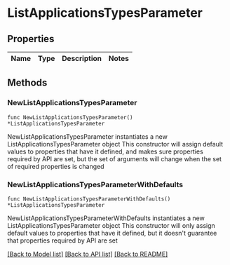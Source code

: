 # ListApplicationsTypesParameter

## Properties

Name | Type | Description | Notes
------------ | ------------- | ------------- | -------------

## Methods

### NewListApplicationsTypesParameter

`func NewListApplicationsTypesParameter() *ListApplicationsTypesParameter`

NewListApplicationsTypesParameter instantiates a new ListApplicationsTypesParameter object
This constructor will assign default values to properties that have it defined,
and makes sure properties required by API are set, but the set of arguments
will change when the set of required properties is changed

### NewListApplicationsTypesParameterWithDefaults

`func NewListApplicationsTypesParameterWithDefaults() *ListApplicationsTypesParameter`

NewListApplicationsTypesParameterWithDefaults instantiates a new ListApplicationsTypesParameter object
This constructor will only assign default values to properties that have it defined,
but it doesn't guarantee that properties required by API are set


[[Back to Model list]](../README.md#documentation-for-models) [[Back to API list]](../README.md#documentation-for-api-endpoints) [[Back to README]](../README.md)


